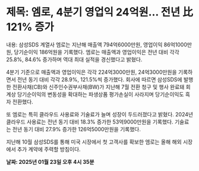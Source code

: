 # **제목: 엠로, 4분기 영업익 24억원… 전년 比 121% 증가**

  내용: 삼성SDS 계열사 엠로는 지난해 매출액 794억6000만원, 영업이익 86억1000만원, 당기순이익 186억원을 기록했다. 엠로는 매출액과 영업이익은 전년 대비 각각 25.8%, 84.6% 증가하며 역대 최대 실적을 경신했다고 밝혔다.

4분기 기준으로 매출액과 영업이익은 각각 224억3000만원, 24억3000만원을 기록하면서 전년 동기 대비 각각 28.9%, 121.5%씩 증가했다. 회사에 따르면 삼성SDS에 발행한 전환사채(CB)와 신주인수권부사채(BW)가 지난해 7월 전환 청구 및 행사 완료돼 회계상 당기순이익의 변동성을 확대하는 파생상품 평가손실이 사라지며 당기순이익도 흑자 전환했다.

또 엠로는 특히 클라우드 사용료와 기술료가 늘며 성장이 두드러졌다고 밝혔다. 2024년 클라우드 사용료는 전년 동기 대비 18.3% 증가한 53억9000만원을 기록했다. 기술료는 전년 동기 대비 27.9% 증가한 126억5000만원을 기록했다.

지난해 10월 삼성SDS를 통해 미국 시장에서 첫 고객사를 확보한 엠로는 올해 해외 시장에서 추가 계약에 주력할 방침이다.

  **날짜: 2025년 01월 23일 오후 4시 35분**